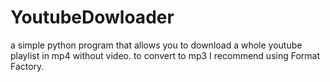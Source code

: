 # YoutubeDowloader
a simple python program that allows you to download a whole youtube playlist in mp4 without video. to convert to mp3 I recommend using Format Factory.
